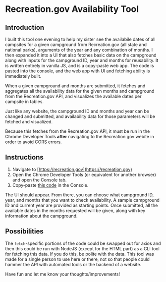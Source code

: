 # Recreation.gov Availability Tool
## Introduction
I built this tool one evening to help my sister see the availabile dates of all campsites
for a given campground from Recreation.gov (all state and national parks), arguments of the year and any combination of months. I then expanded it into a UI that also fetches basic data on the campground along with inputs for the campground ID, year and months for reusability.  It is written entirely in vanilla JS, and is a copy-paste web app.  The code is pasted into the console, and the web app with UI and fetching ability is immediately built.

When a given campground and months are submitted, it fetches and aggregates all the availability data for the given months and campground from the Recreation.gov API, and visualizes the available dates per campsite in tables.

Just like any website, the campground ID and months and year can be changed and submitted, and availability data for those parameters will be fetched and visualized.

Because this fetches from the Recreation.gov API, it must be run in the Chrome Developer Tools **after** navigating to the Recreation.gov webite in order to avoid CORS errors.

## Instructions
1. Navigate to [https://recreation.gov](https://recreation.gov)
2. Open the Chrome Developer Tools (or equivalent for another browser) and open the Console tab.
3. Copy-paste [this code](/recreationGovAvailability.js) in the Console.

The UI should appear.  From there, you can choose what campground ID, year, and months that you want to check availability. A sample campground ID and current year are provided as starting points.  Once submitted, all the available dates in the months requested will be given, along with key information about the campground.

## Possibilities
The `fetch`-specific portions of the code could be swapped out for axios and then this could be run with NodeJS (except for the HTML part) as a CLI tool for fetching this data.  If you do this, be polite with the data.  This tool was made for a single person to use here or there, not so that people could hammer the API with automated tools or the backend of a website.

Have fun and let me know your thoughts/improvements!
